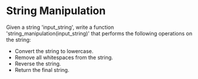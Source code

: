 # String Manipulation

Given a string 'input_string', write a function 'string_manipulation(input_string)' that performs the following operations on the string:

- Convert the string to lowercase.
- Remove all whitespaces from the string.
- Reverse the string.
- Return the final string.